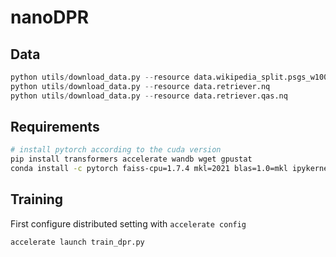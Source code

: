 # nanoDPR

## Data
```python
python utils/download_data.py --resource data.wikipedia_split.psgs_w100
python utils/download_data.py --resource data.retriever.nq
python utils/download_data.py --resource data.retriever.qas.nq
```


## Requirements
```bash
# install pytorch according to the cuda version
pip install transformers accelerate wandb wget gpustat
conda install -c pytorch faiss-cpu=1.7.4 mkl=2021 blas=1.0=mkl ipykernel
```

## Training
First configure distributed setting with `accelerate config`
```bash
accelerate launch train_dpr.py
```